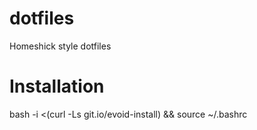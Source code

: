 dotfiles
========

Homeshick style dotfiles


Installation
============
bash -i <(curl -Ls git.io/evoid-install) && source ~/.bashrc
